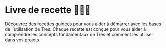 # Livre de recette 🍳🧑‍🍳

Découvrez des recettes guidées pour vous aider à démarrer avec les bases de l'utilisation de Tres. Chaque recette est conçue pour vous aider à comprendre les concepts fondamentaux de Tres et comment les utiliser dans vos projets.

<Cookbook />
